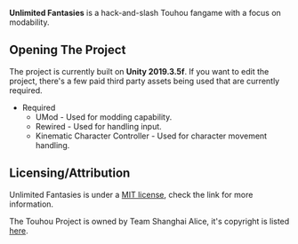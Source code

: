 **Unlimited Fantasies** is a hack-and-slash Touhou fangame with a focus on modability. 

## Opening The Project
The project is currently built on **Unity 2019.3.5f**.
If you want to edit the project, there's a few paid third party assets being used that are currently required.

* Required
  * UMod - Used for modding capability.
  * Rewired - Used for handling input.
  * Kinematic Character Controller - Used for character movement handling.

## Licensing/Attribution
Unlimited Fantasies is under a [MIT license](https://github.com/christides11/touhou-unlimited-fantasies/blob/master/LICENSE), check the link for more information.

The Touhou Project is owned by Team Shanghai Alice, it's copyright is listed [here](https://en.touhouwiki.net/wiki/Touhou_Wiki:Copyrights).
